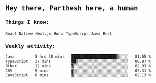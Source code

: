 <samp>
    <h2>Hey there, Parthesh here, a human</h2>
    <h3>Things I know: </h3>
    <code>React-Native</code> <code>Next.js</code> <code>Hono</code> <code>TypeScript</code> <code>Java</code> <code>Rust</code>
    <h3>Weekly activity:</h3>
<!--START_SECTION:waka-->

```txt
Java         5 hrs 38 mins   ████████████████████▒░░░░   81.65 %
TypeScript   37 mins         ██▒░░░░░░░░░░░░░░░░░░░░░░   08.97 %
Other        12 mins         ▓░░░░░░░░░░░░░░░░░░░░░░░░   02.93 %
CSV          9 mins          ▓░░░░░░░░░░░░░░░░░░░░░░░░   02.31 %
JavaScript   8 mins          ▓░░░░░░░░░░░░░░░░░░░░░░░░   02.13 %
```

<!--END_SECTION:waka-->
</samp>
